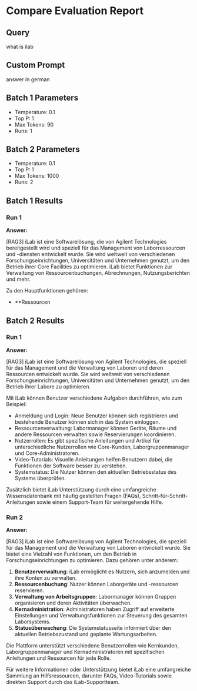 # Compare Evaluation Report

## Query

what is ilab

## Custom Prompt

answer in german

## Batch 1 Parameters

- Temperature: 0.1
- Top P: 1
- Max Tokens: 90
- Runs: 1

## Batch 2 Parameters

- Temperature: 0.1
- Top P: 1
- Max Tokens: 1000
- Runs: 2

## Batch 1 Results

### Run 1

**Answer:**

[RAG3] iLab ist eine Softwarelösung, die von Agilent Technologies bereitgestellt wird und speziell für das Management von Laborressourcen und -diensten entwickelt wurde. Sie wird weltweit von verschiedenen Forschungseinrichtungen, Universitäten und Unternehmen genutzt, um den Betrieb ihrer Core Facilities zu optimieren. iLab bietet Funktionen zur Verwaltung von Ressourcenbuchungen, Abrechnungen, Nutzungsberichten und mehr.

Zu den Hauptfunktionen gehören:
- **Ressourcen

## Batch 2 Results

### Run 1

**Answer:**

[RAG3] iLab ist eine Softwarelösung von Agilent Technologies, die speziell für das Management und die Verwaltung von Laboren und deren Ressourcen entwickelt wurde. Sie wird weltweit von verschiedenen Forschungseinrichtungen, Universitäten und Unternehmen genutzt, um den Betrieb ihrer Labore zu optimieren.

Mit iLab können Benutzer verschiedene Aufgaben durchführen, wie zum Beispiel:
- Anmeldung und Login: Neue Benutzer können sich registrieren und bestehende Benutzer können sich in das System einloggen.
- Ressourcenverwaltung: Labormanager können Geräte, Räume und andere Ressourcen verwalten sowie Reservierungen koordinieren.
- Nutzerrollen: Es gibt spezifische Anleitungen und Artikel für unterschiedliche Nutzerrollen wie Core-Kunden, Laborgruppenmanager und Core-Administratoren.
- Video-Tutorials: Visuelle Anleitungen helfen Benutzern dabei, die Funktionen der Software besser zu verstehen.
- Systemstatus: Die Nutzer können den aktuellen Betriebsstatus des Systems überprüfen.

Zusätzlich bietet iLab Unterstützung durch eine umfangreiche Wissensdatenbank mit häufig gestellten Fragen (FAQs), Schritt-für-Schritt-Anleitungen sowie einem Support-Team für weitergehende Hilfe.

### Run 2

**Answer:**

[RAG3] iLab ist eine Softwarelösung von Agilent Technologies, die speziell für das Management und die Verwaltung von Laboren entwickelt wurde. Sie bietet eine Vielzahl von Funktionen, um den Betrieb in Forschungseinrichtungen zu optimieren. Dazu gehören unter anderem:

1. **Benutzerverwaltung**: iLab ermöglicht es Nutzern, sich anzumelden und ihre Konten zu verwalten.
2. **Ressourcenbuchung**: Nutzer können Laborgeräte und -ressourcen reservieren.
3. **Verwaltung von Arbeitsgruppen**: Labormanager können Gruppen organisieren und deren Aktivitäten überwachen.
4. **Kernadministration**: Administratoren haben Zugriff auf erweiterte Einstellungen und Verwaltungsfunktionen zur Steuerung des gesamten Laborsystems.
5. **Statusüberwachung**: Die Systemstatusseite informiert über den aktuellen Betriebszustand und geplante Wartungsarbeiten.

Die Plattform unterstützt verschiedene Benutzerrollen wie Kernkunden, Laborgruppenmanager und Kernadministratoren mit spezifischen Anleitungen und Ressourcen für jede Rolle.

Für weitere Informationen oder Unterstützung bietet iLab eine umfangreiche Sammlung an Hilfsressourcen, darunter FAQs, Video-Tutorials sowie direkten Support durch das iLab-Supportteam.

